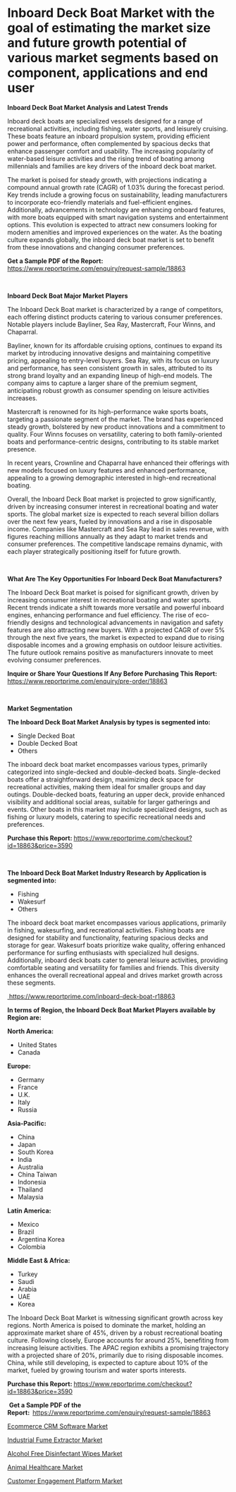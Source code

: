 <p><h1>Inboard Deck Boat Market with the goal of estimating the market size and future growth potential of various market segments based on component, applications and end user</h1></p><p><strong>Inboard Deck Boat Market Analysis and Latest Trends</strong></p>
<p><p>Inboard deck boats are specialized vessels designed for a range of recreational activities, including fishing, water sports, and leisurely cruising. These boats feature an inboard propulsion system, providing efficient power and performance, often complemented by spacious decks that enhance passenger comfort and usability. The increasing popularity of water-based leisure activities and the rising trend of boating among millennials and families are key drivers of the inboard deck boat market.</p><p>The market is poised for steady growth, with projections indicating a compound annual growth rate (CAGR) of 1.03% during the forecast period. Key trends include a growing focus on sustainability, leading manufacturers to incorporate eco-friendly materials and fuel-efficient engines. Additionally, advancements in technology are enhancing onboard features, with more boats equipped with smart navigation systems and entertainment options. This evolution is expected to attract new consumers looking for modern amenities and improved experiences on the water. As the boating culture expands globally, the inboard deck boat market is set to benefit from these innovations and changing consumer preferences.</p></p>
<p><strong>Get a Sample PDF of the Report:&nbsp;</strong> <a href="https://www.reportprime.com/enquiry/request-sample/18863?utm_campaign=4&utm_medium=2&utm_source=Github&utm_content=ia&utm_term=22112024&utm_id=inboard-deck-boat">https://www.reportprime.com/enquiry/request-sample/18863</a></p>
<p>&nbsp;</p>
<p><strong>Inboard Deck Boat Major Market Players</strong></p>
<p><p>The Inboard Deck Boat market is characterized by a range of competitors, each offering distinct products catering to various consumer preferences. Notable players include Bayliner, Sea Ray, Mastercraft, Four Winns, and Chaparral. </p><p>Bayliner, known for its affordable cruising options, continues to expand its market by introducing innovative designs and maintaining competitive pricing, appealing to entry-level buyers. Sea Ray, with its focus on luxury and performance, has seen consistent growth in sales, attributed to its strong brand loyalty and an expanding lineup of high-end models. The company aims to capture a larger share of the premium segment, anticipating robust growth as consumer spending on leisure activities increases.</p><p>Mastercraft is renowned for its high-performance wake sports boats, targeting a passionate segment of the market. The brand has experienced steady growth, bolstered by new product innovations and a commitment to quality. Four Winns focuses on versatility, catering to both family-oriented boats and performance-centric designs, contributing to its stable market presence. </p><p>In recent years, Crownline and Chaparral have enhanced their offerings with new models focused on luxury features and enhanced performance, appealing to a growing demographic interested in high-end recreational boating.</p><p>Overall, the Inboard Deck Boat market is projected to grow significantly, driven by increasing consumer interest in recreational boating and water sports. The global market size is expected to reach several billion dollars over the next few years, fueled by innovations and a rise in disposable income. Companies like Mastercraft and Sea Ray lead in sales revenue, with figures reaching millions annually as they adapt to market trends and consumer preferences. The competitive landscape remains dynamic, with each player strategically positioning itself for future growth.</p></p>
<p>&nbsp;</p>
<p><strong>What Are The Key Opportunities For Inboard Deck Boat Manufacturers?</strong></p>
<p><p>The Inboard Deck Boat market is poised for significant growth, driven by increasing consumer interest in recreational boating and water sports. Recent trends indicate a shift towards more versatile and powerful inboard engines, enhancing performance and fuel efficiency. The rise of eco-friendly designs and technological advancements in navigation and safety features are also attracting new buyers. With a projected CAGR of over 5% through the next five years, the market is expected to expand due to rising disposable incomes and a growing emphasis on outdoor leisure activities. The future outlook remains positive as manufacturers innovate to meet evolving consumer preferences.</p></p>
<p><strong>Inquire or Share Your Questions If Any Before Purchasing This Report:</strong> <a href="https://www.reportprime.com/enquiry/pre-order/18863?utm_campaign=4&utm_medium=2&utm_source=Github&utm_content=ia&utm_term=22112024&utm_id=inboard-deck-boat">https://www.reportprime.com/enquiry/pre-order/18863</a></p>
<p>&nbsp;</p>
<p><strong>Market Segmentation</strong></p>
<p><strong>The Inboard Deck Boat Market Analysis by types is segmented into:</strong></p>
<p><ul><li>Single Decked Boat</li><li>Double Decked Boat</li><li>Others</li></ul></p>
<p><p>The inboard deck boat market encompasses various types, primarily categorized into single-decked and double-decked boats. Single-decked boats offer a straightforward design, maximizing deck space for recreational activities, making them ideal for smaller groups and day outings. Double-decked boats, featuring an upper deck, provide enhanced visibility and additional social areas, suitable for larger gatherings and events. Other boats in this market may include specialized designs, such as fishing or luxury models, catering to specific recreational needs and preferences.</p></p>
<p><strong>Purchase this Report:&nbsp;</strong><a href="https://www.reportprime.com/checkout?id=18863&price=3590&utm_campaign=4&utm_medium=2&utm_source=Github&utm_content=ia&utm_term=22112024&utm_id=inboard-deck-boat">https://www.reportprime.com/checkout?id=18863&price=3590</a></p>
<p>&nbsp;</p>
<p><strong>The Inboard Deck Boat Market Industry Research by Application is segmented into:</strong></p>
<p><ul><li>Fishing</li><li>Wakesurf</li><li>Others</li></ul></p>
<p><p>The inboard deck boat market encompasses various applications, primarily in fishing, wakesurfing, and recreational activities. Fishing boats are designed for stability and functionality, featuring spacious decks and storage for gear. Wakesurf boats prioritize wake quality, offering enhanced performance for surfing enthusiasts with specialized hull designs. Additionally, inboard deck boats cater to general leisure activities, providing comfortable seating and versatility for families and friends. This diversity enhances the overall recreational appeal and drives market growth across these segments.</p></p>
<p><a href="https://www.reportprime.com/inboard-deck-boat-r18863?utm_campaign=4&utm_medium=2&utm_source=Github&utm_content=ia&utm_term=22112024&utm_id=inboard-deck-boat">&nbsp;https://www.reportprime.com/inboard-deck-boat-r18863</a></p>
<p><strong>In terms of Region, the Inboard Deck Boat Market Players available by Region are:</strong></p>
<p>
    <p> <strong> North America: </strong>
        <ul>
            <li>United States</li>
            <li>Canada</li>
        </ul>
        </p> 
    <p> <strong> Europe: </strong>
        <ul>
            <li>Germany</li>
            <li>France</li>
            <li>U.K.</li>
            <li>Italy</li>
            <li>Russia</li>
        </ul>
        </p> 
    <p> <strong> Asia-Pacific: </strong>
        <ul>
            <li>China</li>
            <li>Japan</li>
            <li>South Korea</li>
            <li>India</li>
            <li>Australia</li>
            <li>China Taiwan</li>
            <li>Indonesia</li>
            <li>Thailand</li>
            <li>Malaysia</li>
        </ul>
        </p> 
    <p> <strong> Latin America: </strong>
        <ul>
            <li>Mexico</li>
            <li>Brazil</li>
            <li>Argentina Korea</li>
            <li>Colombia</li>
        </ul>
        </p> 
    <p> <strong> Middle East & Africa: </strong>
        <ul>
            <li>Turkey</li>
            <li>Saudi</li>
            <li>Arabia</li>
            <li>UAE</li>
            <li>Korea</li>
        </ul>
    </p>
    </p>
<p><p>The Inboard Deck Boat Market is witnessing significant growth across key regions. North America is poised to dominate the market, holding an approximate market share of 45%, driven by a robust recreational boating culture. Following closely, Europe accounts for around 25%, benefiting from increasing leisure activities. The APAC region exhibits a promising trajectory with a projected share of 20%, primarily due to rising disposable incomes. China, while still developing, is expected to capture about 10% of the market, fueled by growing tourism and water sports interests.</p></p>
<p><strong>Purchase this Report: </strong><a href="https://www.reportprime.com/checkout?id=18863&price=3590&utm_campaign=4&utm_medium=2&utm_source=Github&utm_content=ia&utm_term=22112024&utm_id=inboard-deck-boat">https://www.reportprime.com/checkout?id=18863&price=3590</a></p>
<p>&nbsp;<strong>Get a Sample PDF of the Report:&nbsp;&nbsp;</strong><a href="https://www.reportprime.com/enquiry/request-sample/18863?utm_campaign=4&utm_medium=2&utm_source=Github&utm_content=ia&utm_term=22112024&utm_id=inboard-deck-boat">https://www.reportprime.com/enquiry/request-sample/18863</a></p>
<p><strong></strong></p>
<p><p><a href="https://www.linkedin.com/pulse/whats-propelling-ecommerce-crm-software-markets-growth-55-fcuze?utm_campaign=4&utm_medium=2&utm_source=Github&utm_content=ia&utm_term=22112024&utm_id=inboard-deck-boat">Ecommerce CRM Software Market</a></p><p><a href="https://github.com/FosterFahey91/Market-Research-Report-List-1/blob/main/industrial-fume-extractor-market.md?utm_campaign=4&utm_medium=2&utm_source=Github&utm_content=ia&utm_term=22112024&utm_id=inboard-deck-boat">Industrial Fume Extractor Market</a></p><p><a href="https://issuu.com/reportprime-2/docs/alcohol-free-disinfectant-wipes-mar_a1d32e43dde271?utm_campaign=4&utm_medium=2&utm_source=Github&utm_content=ia&utm_term=22112024&utm_id=inboard-deck-boat">Alcohol Free Disinfectant Wipes Market</a></p><p><a href="https://issuu.com/reportprime-2/docs/animal-healthcare-market-size-2030._f4e62a4639b61a?utm_campaign=4&utm_medium=2&utm_source=Github&utm_content=ia&utm_term=22112024&utm_id=inboard-deck-boat">Animal Healthcare Market</a></p><p><a href="https://www.linkedin.com/pulse/growth-projections-customer-engagement-platform-market-in-depth-y6rxe?utm_campaign=4&utm_medium=2&utm_source=Github&utm_content=ia&utm_term=22112024&utm_id=inboard-deck-boat">Customer Engagement Platform Market</a></p></p>